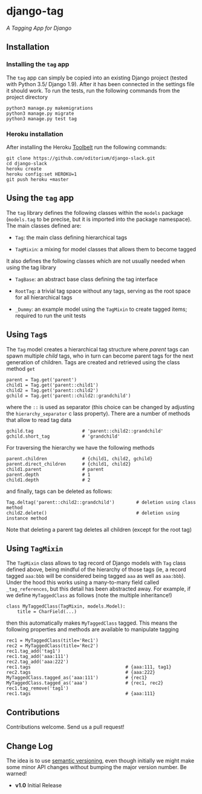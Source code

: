 # django-tag
_A Tagging App for Django_



## Installation
### Installing the `tag` app

The `tag` app can simply be copied into an existing Django project (tested with Python 3.5/ Django 1.9).
After it has been connected in the settings file it should work. To run the tests, run the following
commands from the project directory

    python3 manage.py makemigrations
    python3 manage.py migrate
    python3 manage.py test tag

### Heroku installation

After installing the Heroku [Toolbelt](https://toolbelt.heroku.com/) run the following commands:

    git clone https://github.com/oditorium/django-slack.git
    cd django-slack
    heroku create
    heroku config:set HEROKU=1
    git push heroku +master


## Using the `tag` app 

The `tag` library defines the following classes within the `models` package (`models.tag` to be precise,
but it is imported into the package namespace). The main classes defined are:

- `Tag`: the main class defining hierarchical tags

- `TagMixin`: a mixing for model classes that allows them to become tagged

It also defines the following classes which are not usually needed when using the tag library

- `TagBase`: an abstract base class defining the tag interface

- `RootTag`: a trivial tag space without any tags, serving as the root space for all
    hierarchical tags
    
- `_Dummy`: an example model using the `TagMixin` to create tagged items; required to run
    the unit tests
    
## Using `Tag`s

The `Tag` model creates a hierarchical tag structure where *parent* tags can spawn multiple *child* tags,
who in turn can become parent tags for the next generation of children. Tags are created and retrieved
using the class method `get`
    
    parent = Tag.get('parent')
    child1 = Tag.get('parent::child1')
    child2 = Tag.get('parent::child2')
    gchild = Tag.get('parent::child2::grandchild')

where the `::` is used as separator (this choice can be changed by adjusting the `hierarchy_separator` c
lass property). There are a number of methods that allow to read tag data

    gchild.tag                  # 'parent::child2::grandchild'
    gchild.short_tag            # 'grandchild'
    
For traversing the hierarchy we have the following methods

    parent.children             # {child1, child2, gchild}
    parent.direct_children      # {child1, child2}
    child1.parent               # parent
    parent.depth                # 1
    child1.depth                # 2
        
and finally, tags can be deleted as follows:

    Tag.deltag('parent::child2::grandchild')        # deletion using class method
    child2.delete()                                 # deletion using instance method

Note that deleting a parent tag deletes all children (except for the root tag) 


## Using `TagMixin`

The `TagMixin` class allows to tag record of Django models with `Tag` class defined above, being mindful
of the hierarchy of those tags (ie, a record tagged `aaa:bbb` will be considered being tagged `aaa` as well
as `aaa:bbb`). Under the hood this works using a many-to-many field called `_tag_references`, but this
detail has been abstracted away. For example, if we define `MyTaggedClass` as follows (note the multiple 
inheritance!)

    class MyTaggedClass(TagMixin, models.Model):
        title = CharField(...)

then this automatically makes `MyTaggedClass` tagged. This means the following properties and methods are
available to manipulate tagging

    rec1 = MyTaggedClass(title='Rec1')
    rec2 = MyTaggedClass(title='Rec2')
    rec1.tag_add('tag1')
    rec1.tag_add('aaa:111')
    rec2.tag_add('aaa:222')
    rec1.tags                                   # {aaa:111, tag1}
    rec2.tags                                   # {aaa:222}
    MyTaggedClass.tagged_as('aaa:111')          # {rec1}
    MyTaggedClass.tagged_as('aaa')              # {rec1, rec2}
    rec1.tag_remove('tag1')
    rec1.tags                                   # {aaa:111}
    
    
    


## Contributions

Contributions welcome. Send us a pull request!


## Change Log
The idea is to use [semantic versioning](http://semver.org/), even though initially we might make some minor
API changes without bumping the major version number. Be warned!

- **v1.0** Initial Release
